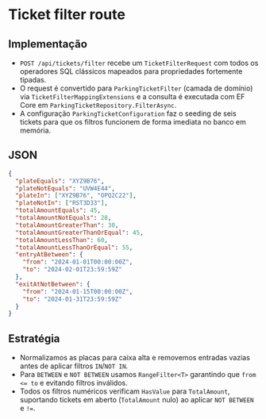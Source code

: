 # Ticket filter route

## Implementação
- `POST /api/tickets/filter` recebe um `TicketFilterRequest` com todos os operadores SQL clássicos mapeados para propriedades fortemente tipadas.
- O request é convertido para `ParkingTicketFilter` (camada de domínio) via `TicketFilterMappingExtensions` e a consulta é executada com EF Core em `ParkingTicketRepository.FilterAsync`.
- A configuração `ParkingTicketConfiguration` faz o seeding de seis tickets para que os filtros funcionem de forma imediata no banco em memória.

## JSON
```json
{
  "plateEquals": "XYZ9B76",
  "plateNotEquals": "UVW4E44",
  "plateIn": ["XYZ9B76", "OPQ2C22"],
  "plateNotIn": ["RST3D33"],
  "totalAmountEquals": 45,
  "totalAmountNotEquals": 28,
  "totalAmountGreaterThan": 30,
  "totalAmountGreaterThanOrEqual": 45,
  "totalAmountLessThan": 60,
  "totalAmountLessThanOrEqual": 55,
  "entryAtBetween": {
    "from": "2024-01-01T00:00:00Z",
    "to": "2024-02-01T23:59:59Z"
  },
  "exitAtNotBetween": {
    "from": "2024-01-15T00:00:00Z",
    "to": "2024-01-31T23:59:59Z"
  }
}
```

## Estratégia
- Normalizamos as placas para caixa alta e removemos entradas vazias antes de aplicar filtros `IN`/`NOT IN`.
- Para `BETWEEN` e `NOT BETWEEN` usamos `RangeFilter<T>` garantindo que `from <= to` e evitando filtros inválidos.
- Todos os filtros numéricos verificam `HasValue` para `TotalAmount`, suportando tickets em aberto (`TotalAmount` nulo) ao aplicar `NOT BETWEEN` e `!=`.
